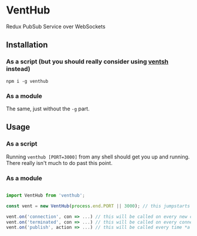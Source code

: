 # VentHub
Redux PubSub Service over WebSockets

## Installation
### As a script (but you should really consider using [ventsh](https://github.com/venthub/ventsh) instead)
`npm i -g venthub`

### As a module
The same, just without the `-g` part.

## Usage
### As a script
Running `venthub [PORT=3000]` from any shell should get you up and running. There really isn't much to do past this point.

### As a module
```js

import VentHub from 'venthub';

const vent = new VentHub(process.end.PORT || 3000); // this jumpstarts the server, no explicit call needed

vent.on('connection', con => ...) // this will be called on every new connection
vent.on('terminated', con => ...) // this will be called on every connection closed
vent.on('publish', action => ...) // this will be called every time *a Vent* publishes an action
```

